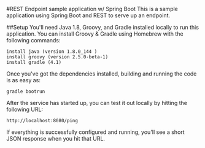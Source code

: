 #REST Endpoint sample application w/ Spring Boot
This is a sample application using Spring Boot and REST to serve up an endpoint.

##Setup
You'll need Java 1.8, Groovy, and Gradle installed locally to run this application.  You can install Groovy & Gradle using
Homebrew with the following commands:

```
install java (version 1.8.0_144 )
install groovy (version 2.5.0-beta-1)
install gradle (4.1)
```

Once you've got the dependencies installed, building and running the code is as easy as:

```
gradle bootrun
```

After the service has started up, you can test it out locally by hitting the following URL:

```
http://localhost:8080/ping
```

If everything is successfully configured and running, you'll see a short JSON response when you hit that URL.
